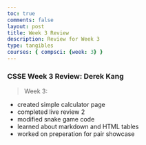 ```yaml
---
toc: true
comments: false
layout: post
title: Week 3 Review
description: Review for Week 3
type: tangibles
courses: { compsci: {week: 3} }
---
```


### CSSE Week 3 Review: Derek Kang
> Week 3:
- created simple calculator page
- completed live review 2
- modified snake game code
- learned about markdown and HTML tables
- worked on preperation for pair showcase
